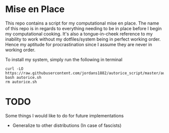 # Mise en Place
This repo contains a script for my computational mise en place. The name of
this repo is in regards to everything needing to be in place before I begin my
computational cooking. It's also a tongue-in-cheek reference to my inability to
work without my dotfiles/system being in perfect working order. Hence my
aptitude for procrastination since I assume they are never in working order. 

To install my system, simply run the following in terminal
```{bash}
curl -LO https://raw.githubusercontent.com/jordans1882/autorice_script/master/autorice.sh
bash autorice.sh
rm autorice.sh
```

# TODO
Some things I would like to do for future implementations
 - Generalize to other distributions (In case of fascists)
